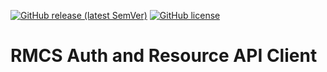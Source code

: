 <!-- PROJECT SHIELDS -->
[![GitHub release (latest SemVer)](https://img.shields.io/github/v/release/chandrawi/rmcs-api-client)](https://github.com/chandrawi/rmcs-api-client/releases)
[![GitHub license](https://img.shields.io/github/license/chandrawi/rmcs-api-client)](https://github.com/chandrawi/rmcs-api-client/blob/main/LICENSE)

# RMCS Auth and Resource API Client
